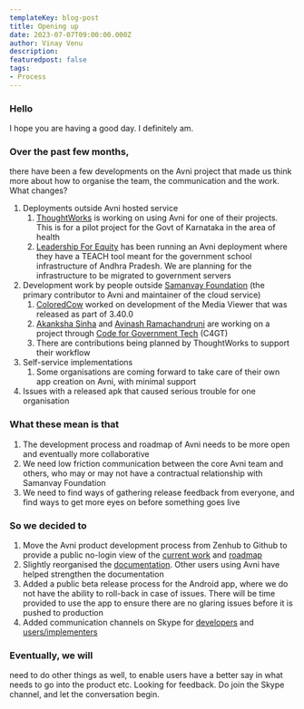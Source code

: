 ```yaml
---
templateKey: blog-post
title: Opening up
date: 2023-07-07T09:00:00.000Z
author: Vinay Venu
description:
featuredpost: false
tags: 
- Process
---
```


### Hello
I hope you are having a good day. I definitely am.

### Over the past few months,

there have been a few developments on the Avni project that made us think more about how to organise the team, the communication and the work. What changes?

1. Deployments outside Avni hosted service
    1. [ThoughtWorks](https://www.thoughtworks.com/) is working on using Avni for one of their projects. This is for a pilot project for the Govt of Karnataka in the area of health
    2. [Leadership For Equity](https://www.leadershipforequity.org/) has been running an Avni deployment where they have a TEACH tool meant for the government school infrastructure of Andhra Pradesh. We are planning for the infrastructure to be migrated to government servers
2. Development work by people outside [Samanvay Foundation](https://samanvayfoundation.org) (the primary contributor to Avni and maintainer of the cloud service)
    1. [ColoredCow](https://coloredcow.com/) worked on development of the Media Viewer that was released as part of 3.40.0
    2. [Akanksha Sinha](https://github.com/ak2502) and [Avinash Ramachandruni](https://github.com/AvinashRamachandruni) are working on a project through [Code for Government Tech](https://www.codeforgovtech.in/) (C4GT)
    3. There are contributions being planned by ThoughtWorks to support their workflow 
3. Self-service implementations
    1. Some organisations are coming forward to take care of their own app creation on Avni, with minimal support
4. Issues with a released apk that caused serious trouble for one organisation

### What these mean is that

1. The development process and roadmap of Avni needs to be more open and eventually more collaborative
2. We need low friction communication between the core Avni team and others, who may or may not have a contractual relationship with Samanvay Foundation
3. We need to find ways of gathering release feedback from everyone, and find ways to get more eyes on before something goes live

### So we decided to

1. Move the Avni product development process from Zenhub to Github to provide a public no-login view of the [current work](https://github.com/orgs/avniproject/projects/2) and [roadmap](https://github.com/orgs/avniproject/projects/2/views/7)
2. Slightly reorganised the [documentation](https://avni.readme.io/docs). Other users using Avni have helped strengthen the documentation
3. Added a public beta release process for the Android app, where we do not have the ability to roll-back in case of issues. There will be time provided to use the app to ensure there are no glaring issues before it is pushed to production
4. Added communication channels on Skype for [developers](https://join.skype.com/xiTU162DSJTd) and [users/implementers](https://join.skype.com/qFCxfcZ8paru)


### Eventually, we will

need to do other things as well, to enable users have a better say in what needs to go into the product etc. Looking for feedback. Do join the Skype channel, and let the conversation begin.
